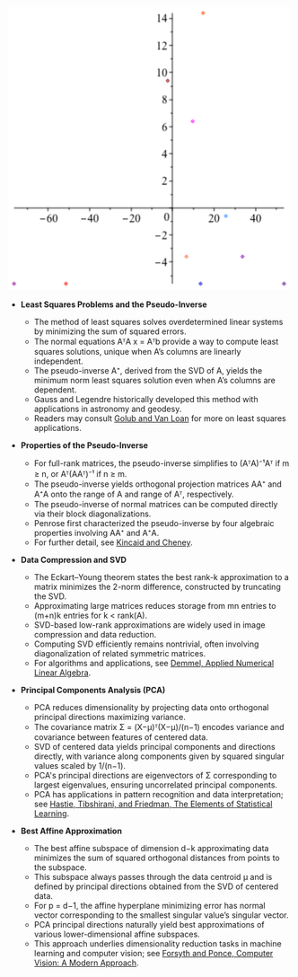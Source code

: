 ![ATD-ch23-linalg-svd-pseudo-inverse](ATD-ch23-linalg-svd-pseudo-inverse.best.png)

- **Least Squares Problems and the Pseudo-Inverse**
  - The method of least squares solves overdetermined linear systems by minimizing the sum of squared errors.  
  - The normal equations AᵀA x = Aᵀb provide a way to compute least squares solutions, unique when A’s columns are linearly independent.  
  - The pseudo-inverse A⁺, derived from the SVD of A, yields the minimum norm least squares solution even when A’s columns are dependent.  
  - Gauss and Legendre historically developed this method with applications in astronomy and geodesy.  
  - Readers may consult [Golub and Van Loan](https://epubs.siam.org/doi/book/10.1137/1.9781611971484) for more on least squares applications.

- **Properties of the Pseudo-Inverse**
  - For full-rank matrices, the pseudo-inverse simplifies to (AᵀA)⁻¹Aᵀ if m ≥ n, or Aᵀ(AAᵀ)⁻¹ if n ≥ m.  
  - The pseudo-inverse yields orthogonal projection matrices AA⁺ and A⁺A onto the range of A and range of Aᵀ, respectively.  
  - The pseudo-inverse of normal matrices can be computed directly via their block diagonalizations.  
  - Penrose first characterized the pseudo-inverse by four algebraic properties involving AA⁺ and A⁺A.  
  - For further detail, see [Kincaid and Cheney](https://www.pearson.com/us/higher-education/program/Kincaid-Numerical-Analysis-Third-Edition/PGM129094.html).

- **Data Compression and SVD**
  - The Eckart–Young theorem states the best rank-k approximation to a matrix minimizes the 2-norm difference, constructed by truncating the SVD.  
  - Approximating large matrices reduces storage from mn entries to (m+n)k entries for k < rank(A).  
  - SVD-based low-rank approximations are widely used in image compression and data reduction.  
  - Computing SVD efficiently remains nontrivial, often involving diagonalization of related symmetric matrices.  
  - For algorithms and applications, see [Demmel, Applied Numerical Linear Algebra](https://bookstore.siam.org/ot103/).

- **Principal Components Analysis (PCA)**
  - PCA reduces dimensionality by projecting data onto orthogonal principal directions maximizing variance.  
  - The covariance matrix Σ = (X−μ)ᵀ(X−μ)/(n−1) encodes variance and covariance between features of centered data.  
  - SVD of centered data yields principal components and directions directly, with variance along components given by squared singular values scaled by 1/(n−1).  
  - PCA's principal directions are eigenvectors of Σ corresponding to largest eigenvalues, ensuring uncorrelated principal components.  
  - PCA has applications in pattern recognition and data interpretation; see [Hastie, Tibshirani, and Friedman, The Elements of Statistical Learning](https://web.stanford.edu/~hastie/ElemStatLearn/).

- **Best Affine Approximation**
  - The best affine subspace of dimension d−k approximating data minimizes the sum of squared orthogonal distances from points to the subspace.  
  - This subspace always passes through the data centroid μ and is defined by principal directions obtained from the SVD of centered data.  
  - For p = d−1, the affine hyperplane minimizing error has normal vector corresponding to the smallest singular value’s singular vector.  
  - PCA principal directions naturally yield best approximations of various lower-dimensional affine subspaces.  
  - This approach underlies dimensionality reduction tasks in machine learning and computer vision; see [Forsyth and Ponce, Computer Vision: A Modern Approach](https://www.pearson.com/us/higher-education/program/Forsyth-Computer-Vision-A-Modern-Approach-2nd-Edition/PGM155477.html).
